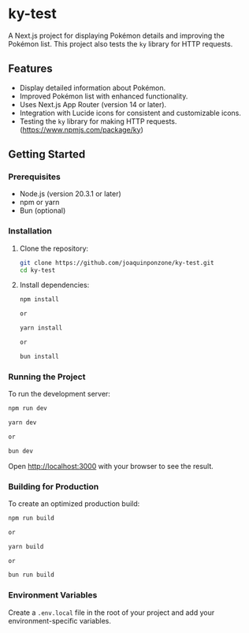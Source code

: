# ky-test

A Next.js project for displaying Pokémon details and improving the Pokémon list. This project also tests the `ky` library for HTTP requests.

## Features

- Display detailed information about Pokémon.
- Improved Pokémon list with enhanced functionality.
- Uses Next.js App Router (version 14 or later).
- Integration with Lucide icons for consistent and customizable icons.
- Testing the `ky` library for making HTTP requests. (https://www.npmjs.com/package/ky)

## Getting Started

### Prerequisites

- Node.js (version 20.3.1 or later)
- npm or yarn
- Bun (optional)

### Installation

1. Clone the repository:

    ```bash
    git clone https://github.com/joaquinponzone/ky-test.git
    cd ky-test
    ```

2. Install dependencies:

    ```bash
    npm install

    or

    yarn install

    or

    bun install
    ```

### Running the Project

To run the development server:

```bash
npm run dev

yarn dev

or

bun dev
```


Open [http://localhost:3000](http://localhost:3000) with your browser to see the result.

### Building for Production

To create an optimized production build:

```bash
npm run build

or

yarn build

or

bun run build
```

### Environment Variables

Create a `.env.local` file in the root of your project and add your environment-specific variables.

